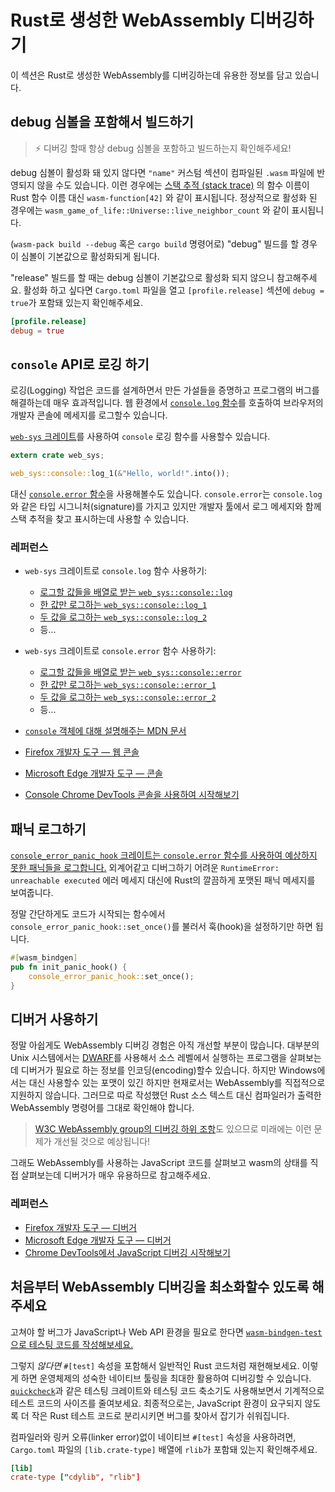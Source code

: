 # Rust로 생성한 WebAssembly 디버깅하기 

이 섹션은 Rust로 생성한 WebAssembly를 디버깅하는데 유용한 정보를 담고 있습니다.

## debug 심볼을 포함해서 빌드하기

> ⚡ 디버깅 할때 항상 debug 심볼을 포함하고 빌드하는지 확인해주세요!

debug 심볼이 활성화 돼 있지 않다면 `"name"` 커스텀 섹션이 컴파일된 `.wasm` 파일에 반영되지 않을 수도 있습니다. 이런 경우에는 [스택 추적 (stack trace)](https://ko.wikipedia.org/wiki/스택_추적) 의 함수 이름이 Rust 함수 이름 대신 `wasm-function[42]` 와 같이 표시됩니다. 정상적으로 활성화 된 경우에는 `wasm_game_of_life::Universe::live_neighbor_count` 와 같이 표시됩니다.

(`wasm-pack build --debug` 혹은 `cargo build` 명령어로) "debug" 빌드를 할 경우 이 심볼이 기본값으로 활성화되게 됩니다.

"release" 빌드를 할 때는 debug 심볼이 기본값으로 활성화 되지 않으니 참고해주세요. 활성화 하고 싶다면 `Cargo.toml` 파일을 열고 `[profile.release]` 섹션에 `debug = true`가 포함돼 있는지 확인해주세요.

```toml
[profile.release]
debug = true
```

## `console` API로 로깅 하기

로깅(Logging) 작업은 코드를 설계하면서 만든 가설들을 증명하고 프로그램의 버그를 해결하는데 매우 효과적입니다. 웹 환경에서 [`console.log`
함수](https://developer.mozilla.org/en-US/docs/Web/API/Console/log)를 호출하여 브라우저의 개발자 콘솔에 메세지를 로그할수 있습니다.

[`web-sys` 크레이트][web-sys]를 사용하여 `console` 로깅 함수를 사용할수 있습니다.

```rust
extern crate web_sys;

web_sys::console::log_1(&"Hello, world!".into());
```

대신 [`console.error` 함수](https://developer.mozilla.org/en-US/docs/Web/API/Console/error)을 사용해볼수도 있습니다. `console.error`는 `console.log`와 같은 타입 시그니처(signature)를 가지고 있지만 개발자 툴에서 로그 메세지와 함께 스택 추적을 찾고 표시하는데 사용할 수 있습니다.

### 레퍼런스

* `web-sys` 크레이트로 `console.log` 함수 사용하기:
  * [로그할 값들을 배열로 받는 `web_sys::console::log`](https://rustwasm.github.io/wasm-bindgen/api/web_sys/console/fn.log.html)
  * [한 값만 로그하는 `web_sys::console::log_1`](https://rustwasm.github.io/wasm-bindgen/api/web_sys/console/fn.log_1.html)
  * [두 값을 로그하는 `web_sys::console::log_2`](https://rustwasm.github.io/wasm-bindgen/api/web_sys/console/fn.log_2.html)
  * 등...

* `web-sys` 크레이트로 `console.error` 함수 사용하기:
  * [로그할 값들을 배열로 받는 `web_sys::console::error`](https://rustwasm.github.io/wasm-bindgen/api/web_sys/console/fn.error.html)
  * [한 값만 로그하는 `web_sys::console::error_1`](https://rustwasm.github.io/wasm-bindgen/api/web_sys/console/fn.error_1.html)
  * [두 값을 로그하는 `web_sys::console::error_2`](https://rustwasm.github.io/wasm-bindgen/api/web_sys/console/fn.error_2.html)
  * 등...

* [`console` 객체에 대해 설명해주는 MDN 문서](https://developer.mozilla.org/en-US/docs/Web/API/Console)
* [Firefox 개발자 도구 — 웹 콘솔](https://developer.mozilla.org/en-US/docs/Tools/Web_Console)
* [Microsoft Edge 개발자 도구 — 콘솔](https://docs.microsoft.com/en-us/microsoft-edge/devtools-guide/console)
* [Console Chrome DevTools 콘솔을 사용하여 시작해보기](https://developers.google.com/web/tools/chrome-devtools/console/get-started)

## 패닉 로그하기

[`console_error_panic_hook` 크레이트는 `console.error` 함수를 사용하여 예상하지 못한 패닉들을 로그합니다.][panic-hook] 외계어같고 디버그하기 어려운 `RuntimeError: unreachable executed` 에러 메세지 대신에 Rust의 깔끔하게 포맷된 패닉 메세지를 보여줍니다.

정말 간단하게도 코드가 시작되는 함수에서 `console_error_panic_hook::set_once()`를 불러서 훅(hook)을 설정하기만 하면 됩니다.

```rust
#[wasm_bindgen]
pub fn init_panic_hook() {
    console_error_panic_hook::set_once();
}
```

[panic-hook]: https://github.com/rustwasm/console_error_panic_hook

## 디버거 사용하기

정말 아쉽게도 WebAssembly 디버깅 경험은 아직 개선할 부분이 많습니다. 대부분의 Unix 시스템에서는 [DWARF][dwarf]를 사용해서 소스 레벨에서 실행하는 프로그램을 살펴보는데 디버거가 필요로 하는 정보를 인코딩(encoding)할수 있습니다. 하지만 Windows에서는 대신 사용할수 있는 포맷이 있긴 하지만 현재로서는 WebAssembly를 직접적으로 지원하지 않습니다. 그러므로 따로 작성했던 Rust 소스 텍스트 대신 컴파일러가 출력한 WebAssembly 명령어를 그대로 확인해야 합니다.

> [W3C WebAssembly group의 디버깅 하위 조항][debugging-subcharter]도 있으므로 미래에는 이런 문제가 개선될 것으로 예상됩니다!

[debugging-subcharter]: https://github.com/WebAssembly/debugging
[dwarf]: http://dwarfstd.org/

그래도 WebAssembly를 사용하는 JavaScript 코드를 살펴보고 wasm의 상태를 직접 살펴보는데 디버거가 매우 유용하므로 참고해주세요.

### 레퍼런스

* [Firefox 개발자 도구 — 디버거](https://developer.mozilla.org/en-US/docs/Tools/Debugger)
* [Microsoft Edge 개발자 도구 — 디버거](https://docs.microsoft.com/en-us/microsoft-edge/devtools-guide/debugger)
* [Chrome DevTools에서 JavaScript 디버깅 시작해보기](https://developers.google.com/web/tools/chrome-devtools/javascript/)

## 처음부터 WebAssembly 디버깅을 최소화할수 있도록 해주세요
고쳐야 할 버그가 JavaScript나 Web API 환경을 필요로 한다면 [`wasm-bindgen-test`으로 테스팅 코드를 작성해보세요.][wbg-test]

그렇지 *않다면* `#[test]` 속성을 포함해서 일반적인 Rust 코드처럼 재현해보세요. 이렇게 하면 운영체제의 성숙한 네이티브 툴링을 최대한 활용하여 디버깅할 수 있습니다. [`quickcheck`][quickcheck]과 같은 테스팅 크레이트와 테스팅 코드 축소기도 사용해보면서 기계적으로 테스트 코드의 사이즈를 줄여보세요. 최종적으로는, JavaScript 환경이 요구되지 않도록 더 작은 Rust 테스트 코드로 분리시키면 버그를 찾아서 잡기가 쉬워집니다.

컴파일러와 링커 오류(linker error)없이 네이티브 `#[test]` 속성을 사용하려면, `Cargo.toml` 파일의 `[lib.crate-type]` 배열에 `rlib`가 포함돼 있는지 확인해주세요.

```toml
[lib]
crate-type ["cdylib", "rlib"]
```

[quickcheck]: https://crates.io/crates/quickcheck
[web-sys]: https://rustwasm.github.io/wasm-bindgen/web-sys/index.html
[wbg-test]: https://rustwasm.github.io/wasm-bindgen/wasm-bindgen-test/index.html
